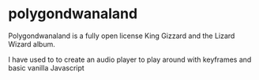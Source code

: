 # polygondwanaland

Polygondwanaland is a fully open license King Gizzard and the Lizard Wizard album.

I have used to to create an audio player to play around with keyframes and basic vanilla Javascript
